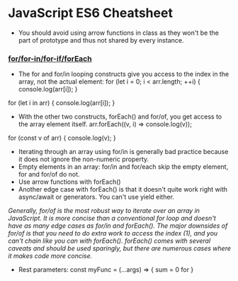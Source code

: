# JavaScript ES6 Cheatsheet

- You should avoid using arrow functions in class as they won't be the part of prototype and thus not shared by every instance.

### [for/for-in/for-if/forEach](https://thecodebarbarian.com/for-vs-for-each-vs-for-in-vs-for-of-in-javascript)

- The for and for/in looping constructs give you access to the index in the array, not the actual element:
for (let i = 0; i < arr.length; ++i) {
  console.log(arr[i]);
}

for (let i in arr) {
  console.log(arr[i]);
}

- With the other two constructs, forEach() and for/of, you get access to the array element itself.
arr.forEach((v, i) => console.log(v));

for (const v of arr) {
  console.log(v);
}

- Iterating through an array using for/in is generally bad practice because it does not ignore the non-numeric property.
- Empty elements in an array: for/in and for/each skip the empty element, for and for/of do not.
- Use arrow functions with forEach()
- Another edge case with forEach() is that it doesn't quite work right with async/await or generators. You can't use yield either. 

_Generally, for/of is the most robust way to iterate over an array in JavaScript. It is more concise than a conventional for loop and doesn't have as many edge cases as for/in and forEach(). The major downsides of for/of is that you need to do extra work to access the index (1), and you can't chain like you can with forEach(). forEach() comes with several caveats and should be used sparingly, but there are numerous cases where it makes code more concise._


- Rest parameters:
const myFunc = (...args) => {
  sum = 0
  for
}

